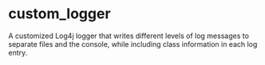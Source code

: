 # custom_logger
A customized Log4j logger that writes different levels of log messages to separate files and the console, while including class information in each log entry.
